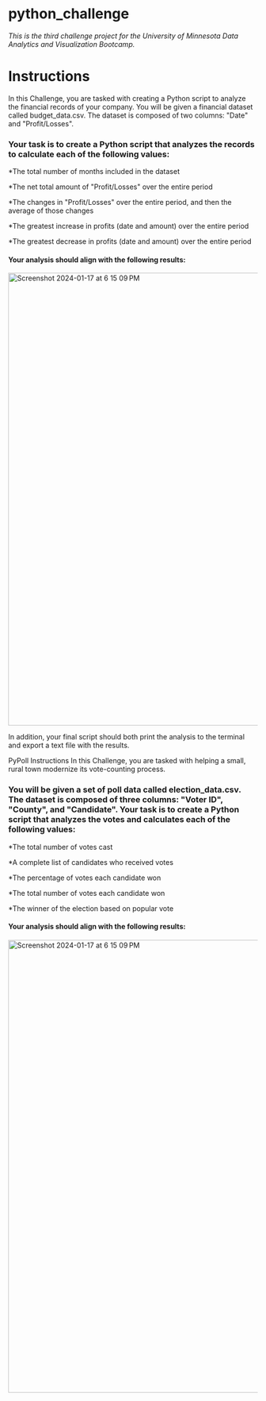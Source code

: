 # python_challenge
_This is the third challenge project for the University of Minnesota Data Analytics and Visualization Bootcamp._

# Instructions

In this Challenge, you are tasked with creating a Python script to analyze the financial records of your company. You will be given a financial dataset called budget_data.csv. The dataset is composed of two columns: "Date" and "Profit/Losses".

### Your task is to create a Python script that analyzes the records to calculate each of the following values:

*The total number of months included in the dataset

*The net total amount of "Profit/Losses" over the entire period

*The changes in "Profit/Losses" over the entire period, and then the average of those changes

*The greatest increase in profits (date and amount) over the entire period

*The greatest decrease in profits (date and amount) over the entire period

#### Your analysis should align with the following results:

<img width="912" alt="Screenshot 2024-01-17 at 6 15 09 PM" src="https://github.com/AshleyKAnderson/python_challenge/assets/151413928/4e50d7e9-5e98-4c8f-8d89-75859a6a8970">

In addition, your final script should both print the analysis to the terminal and export a text file with the results.

PyPoll Instructions
In this Challenge, you are tasked with helping a small, rural town modernize its vote-counting process.

### You will be given a set of poll data called election_data.csv. The dataset is composed of three columns: "Voter ID", "County", and "Candidate". Your task is to create a Python script that analyzes the votes and calculates each of the following values:

*The total number of votes cast

*A complete list of candidates who received votes

*The percentage of votes each candidate won

*The total number of votes each candidate won

*The winner of the election based on popular vote

#### Your analysis should align with the following results:

<img width="912" alt="Screenshot 2024-01-17 at 6 15 09 PM" src="https://github.com/AshleyKAnderson/python_challenge/assets/151413928/74312f3f-4d24-4839-b839-74207a77c47b">

